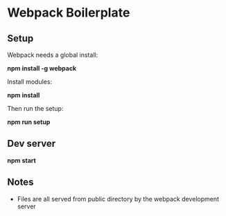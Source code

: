 # Webpack Boilerplate

## Setup 

Webpack needs a global install:

__npm install -g webpack__

Install modules:

__npm install__

Then run the setup:

__npm run setup__

## Dev server

__npm start__

## Notes

* Files are all served from public directory by the webpack development server
